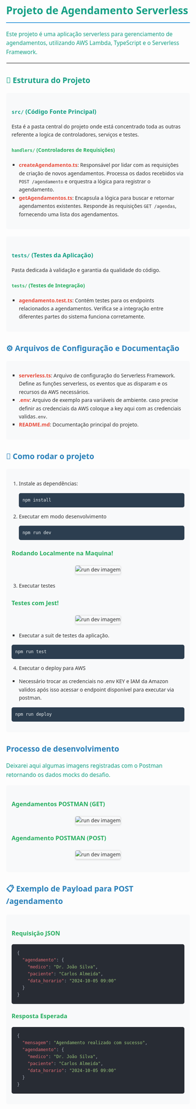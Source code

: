 <div style="font-family: 'Segoe UI', Tahoma, Geneva, Verdana, sans-serif; max-width: 800px; margin: 0 auto; color: #333; line-height: 1.6;">

<h1 style="color: #16a085; border-bottom: 2px solid #3498db; padding-bottom: 10px;">Projeto de Agendamento Serverless</h1>

<p style="color: #16a085; font-size: 1.1em;">Este projeto é uma aplicação serverless para gerenciamento de agendamentos, utilizando AWS Lambda, TypeScript e o Serverless Framework.</p>

<hr style="border: 1px solid #eee;">

<h2 style="color: #16a085;">📁 Estrutura do Projeto</h2>

<div style="background-color: #f8f9fa; padding: 15px; border-radius: 5px; margin-bottom: 20px;">
<h3 style="color: #16a085;"><code>src/</code> (Código Fonte Principal)</h3>
<p>Esta é a pasta central do projeto onde está concentrado toda as outras referente a logica de controladores, serviços e testes.</p>

<h4 style="color: #27ae60;"><code>handlers/</code> (Controladores de Requisições)</h4>
<ul style="list-style-type: square; padding-left: 20px;">
  <li><strong style="color: #e74c3c;">createAgendamento.ts</strong>: Responsável por lidar com as requisições de criação de novos agendamentos. Processa os dados recebidos via <code>POST /agendamento</code> e orquestra a lógica para registrar o agendamento.</li>
  <li><strong style="color: #e74c3c;">getAgendamentos.ts</strong>: Encapsula a lógica para buscar e retornar agendamentos existentes. Responde às requisições <code>GET /agendas</code>, fornecendo uma lista dos agendamentos.</li>
</ul>
</div>

<div style="background-color: #f8f9fa; padding: 15px; border-radius: 5px; margin-bottom: 20px;">
<h3 style="color: #16a085;"><code>tests/</code> (Testes da Aplicação)</h3>
<p>Pasta dedicada à validação e garantia da qualidade do código.</p>

<h4 style="color: #27ae60;"><code>tests/</code> (Testes de Integração)</h4>
<ul style="list-style-type: square; padding-left: 20px;">
  <li><strong style="color: #e74c3c;">agendamento.test.ts</strong>: Contém testes para os endpoints relacionados a agendamentos. Verifica se a integração entre diferentes partes do sistema funciona corretamente.</li>
</ul>
</div>

<h2 style="color: #2980b9;">⚙️ Arquivos de Configuração e Documentação</h2>

<div style="background-color: #f8f9fa; padding: 15px; border-radius: 5px; margin-bottom: 20px;">
<ul style="list-style-type: square; padding-left: 20px;">
  <li><strong style="color: #e74c3c;">serverless.ts</strong>: Arquivo de configuração do Serverless Framework. Define as funções serverless, os eventos que as disparam e os recursos da AWS necessários.</li>
  <li><strong style="color: #e74c3c;">.env</strong>: Arquivo de exemplo para variáveis de ambiente. caso precise definir as credenciais da AWS coloque a key aqui com as credenciais validas<code>.env</code>.</li>
  <li><strong style="color: #e74c3c;">README.md</strong>: Documentação principal do projeto.</li>
</ul>
</div>

<h2 style="color: #2980b9;">🚀 Como rodar o projeto</h2>

<div style="background-color: #f8f9fa; padding: 15px; border-radius: 5px; margin-bottom: 20px;">
<ol style="padding-left: 20px;">
  <li>Instale as dependências:
    <pre style="background-color: #2c3e50; color: #ecf0f1; padding: 10px; border-radius: 5px;"><code>npm install</code></pre>
  </li>
  
  <li>Executar em modo desenvolvimento
    <pre style="background-color: #2c3e50; color: #ecf0f1; padding: 10px; border-radius: 5px;"><code>npm run dev</code></pre>
  </li>
</ol>

<h3 style="color: #27ae60;">Rodando Localmente na Maquina!</h3>

<div style="text-align: center; margin: 20px 0;">
  <img src="./image%20copy%202.png" alt="run dev imagem" style="max-width: 100%; border: 1px solid #ddd; border-radius: 5px; box-shadow: 0 2px 4px rgba(0,0,0,0.1);">
</div>

<ol start="3" style="padding-left: 20px;">
  <li>Executar testes</li>
</ol>

<h3 style="color: #27ae60;">Testes com Jest!</h3>

<div style="text-align: center; margin: 20px 0;">
  <img src="./image.png" alt="run dev imagem" style="max-width: 100%; border: 1px solid #ddd; border-radius: 5px; box-shadow: 0 2px 4px rgba(0,0,0,0.1);">
</div>

<ul style="list-style-type: square; padding-left: 20px;">
  <li>Executar a suit de testes da aplicação.</li>
</ul>

<pre style="background-color: #2c3e50; color: #ecf0f1; padding: 10px; border-radius: 5px;"><code>npm run test</code></pre>

<ol start="4" style="padding-left: 20px;">
  <li>Executar o deploy para AWS</li>
</ol>

<ul style="list-style-type: square; padding-left: 20px;">
  <li>Necessário trocar as credenciais no .env KEY e IAM da Amazon validos após isso acessar o endpoint disponível para executar via postman.</li>
</ul>

<pre style="background-color: #2c3e50; color: #ecf0f1; padding: 10px; border-radius: 5px;"><code>npm run deploy</code></pre>
</div>

<h2 style="color: #2980b9;">Processo de desenvolvimento</h2>

<p style="color: #16a085; font-size: 1.1em;">Deixarei aqui algumas imagens registradas com o Postman retornando os dados mocks do desafio.</p>

<div style="background-color: #f8f9fa; padding: 15px; border-radius: 5px; margin-bottom: 20px;">
<h3 style="color: #27ae60;">Agendamentos POSTMAN (GET)</h3>

<div style="text-align: center; margin: 20px 0;">
  <img src="./image%20copy%203.png" alt="run dev imagem" style="max-width: 100%; border: 1px solid #ddd; border-radius: 5px; box-shadow: 0 2px 4px rgba(0,0,0,0.1);">
</div>

<h3 style="color: #27ae60;">Agendamento POSTMAN (POST)</h3>

<div style="text-align: center; margin: 20px 0;">
  <img src="./image%20copy.png" alt="run dev imagem" style="max-width: 100%; border: 1px solid #ddd; border-radius: 5px; box-shadow: 0 2px 4px rgba(0,0,0,0.1);">
</div>
</div>
<div style="font-family: 'Segoe UI', Tahoma, Geneva, Verdana, sans-serif; max-width: 800px; margin: 0 auto; color: #333; line-height: 1.6;">


<h2 style="color: #2980b9;">📋 Exemplo de Payload para POST /agendamento</h2>

<div style="background-color: #f8f9fa; padding: 15px; border-radius: 5px; margin: 20px 0;">
<h3 style="color: #27ae60;">Requisição JSON</h3>

<pre style="background-color: #282c34; color: #abb2bf; padding: 15px; border-radius: 5px; overflow-x: auto;">
<code>{
  <span style="color: #e06c75;">"agendamento"</span>: {
    <span style="color: #e06c75;">"medico"</span>: <span style="color: #98c379;">"Dr. João Silva"</span>,
    <span style="color: #e06c75;">"paciente"</span>: <span style="color: #98c379;">"Carlos Almeida"</span>,
    <span style="color: #e06c75;">"data_horario"</span>: <span style="color: #98c379;">"2024-10-05 09:00"</span>
  }
}</code></pre>

<h3 style="color: #27ae60; margin-top: 20px;">Resposta Esperada</h3>

<pre style="background-color: #282c34; color: #abb2bf; padding: 15px; border-radius: 5px; overflow-x: auto;">
<code>{
  <span style="color: #e06c75;">"mensagem"</span>: <span style="color: #98c379;">"Agendamento realizado com sucesso"</span>,
  <span style="color: #e06c75;">"agendamento"</span>: {
    <span style="color: #e06c75;">"medico"</span>: <span style="color: #98c379;">"Dr. João Silva"</span>,
    <span style="color: #e06c75;">"paciente"</span>: <span style="color: #98c379;">"Carlos Almeida"</span>,
    <span style="color: #e06c75;">"data_horario"</span>: <span style="color: #98c379;">"2024-10-05 09:00"</span>
  }
}</code></pre>
</div>

</div>
</div>